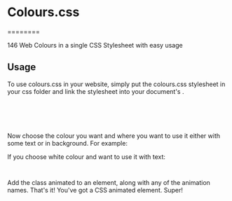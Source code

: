 <h1>Colours.css</h1>
========

146 Web Colours in a single CSS Stylesheet with easy usage

<h2>Usage</h2>

To use colours.css in your website, simply put the colours.css stylesheet in your css folder and link the stylesheet into your document's <head>. 

<code>
 <head>
   <link rel="stylesheet" href="colours.css">
 </head>
</code>

Now choose the colour you want and where you want to use it either with some text or in background. 
For example:

If you choose white colour and want to use it with text:
<code>

</code>

Add the class animated to an element, along with any of the animation names. That's it! You've got a CSS animated element. Super!
